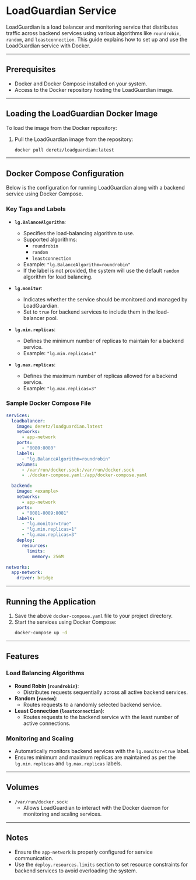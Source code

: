 # LoadGuardian Service

LoadGuardian is a load balancer and monitoring service that distributes traffic across backend services using various algorithms like `roundrobin`, `random`, and `leastconnection`. This guide explains how to set up and use the LoadGuardian service with Docker.

---

## Prerequisites
- Docker and Docker Compose installed on your system.
- Access to the Docker repository hosting the LoadGuardian image.

---

## Loading the LoadGuardian Docker Image

To load the image from the Docker repository:

1. Pull the LoadGuardian image from the repository:
   ```bash
   docker pull deretz/loadguardian:latest
   ```
---

## Docker Compose Configuration

Below is the configuration for running LoadGuardian along with a backend service using Docker Compose.

### Key Tags and Labels
- **`lg.BalanceAlgorithm`**:
  - Specifies the load-balancing algorithm to use.
  - Supported algorithms:
    - `roundrobin`
    - `random`
    - `leastconnection`
  - Example: `"lg.BalanceAlgorithm=roundrobin"`
  - If the label is not provided, the system will use the default `random` algorithm for load balancing.

- **`lg.monitor`**:
  - Indicates whether the service should be monitored and managed by LoadGuardian.
  - Set to `true` for backend services to include them in the load-balancer pool.

- **`lg.min.replicas`**:
  - Defines the minimum number of replicas to maintain for a backend service.
  - Example: `"lg.min.replicas=1"`

- **`lg.max.replicas`**:
  - Defines the maximum number of replicas allowed for a backend service.
  - Example: `"lg.max.replicas=3"`

### Sample Docker Compose File
```yaml
services:
  loadbalancer:
    image: deretz/loadguardian.latest
    networks:
      - app-network
    ports:
      - "8080:8080"
    labels:
      - "lg.BalanceAlgorithm=roundrobin"
    volumes:
      - /var/run/docker.sock:/var/run/docker.sock
      - ./docker-compose.yaml:/app/docker-compose.yaml

  backend:
    image: <example>
    networks:
      - app-network
    ports:
      - "8081-8089:8081"
    labels:
      - "lg.monitor=true"
      - "lg.min.replicas=1"
      - "lg.max.replicas=3"
    deploy:
      resources:
        limits:
          memory: 256M

networks:
  app-network:
    driver: bridge
```

---

## Running the Application

1. Save the above `docker-compose.yaml` file to your project directory.
2. Start the services using Docker Compose:
   ```bash
   docker-compose up -d
   ```

---

## Features

### Load Balancing Algorithms
- **Round Robin (`roundrobin`)**:
  - Distributes requests sequentially across all active backend services.
- **Random (`random`)**:
  - Routes requests to a randomly selected backend service.
- **Least Connection (`leastconnection`)**:
  - Routes requests to the backend service with the least number of active connections.

### Monitoring and Scaling
- Automatically monitors backend services with the `lg.monitor=true` label.
- Ensures minimum and maximum replicas are maintained as per the `lg.min.replicas` and `lg.max.replicas` labels.

---

## Volumes
- `/var/run/docker.sock`:
  - Allows LoadGuardian to interact with the Docker daemon for monitoring and scaling services.

---

## Notes
- Ensure the `app-network` is properly configured for service communication.
- Use the `deploy.resources.limits` section to set resource constraints for backend services to avoid overloading the system.
```


